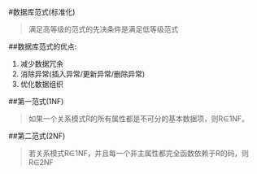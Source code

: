 #数据库范式(标准化)

> 满足高等级的范式的先决条件是满足低等级范式

##数据库范式的优点:
1. 减少数据冗余
2. 消除异常(插入异常/更新异常/删除异常)
3. 优化数据组织

##第一范式(1NF)

> 如果一个关系模式R的所有属性都是不可分的基本数据项，则R∈1NF。

##第二范式(2NF)

> 若关系模式R∈1NF，并且每一个非主属性都完全函数依赖于R的码，则R∈2NF
